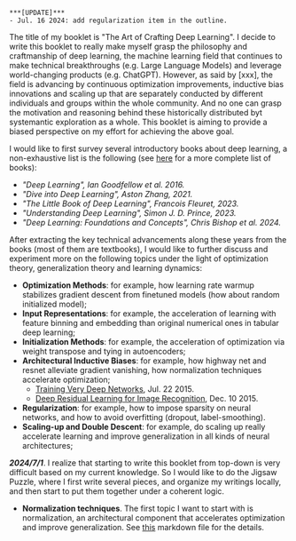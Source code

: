 
```text
***[UPDATE]***
- Jul. 16 2024: add regularization item in the outline.
```

The title of my booklet is "The Art of Crafting Deep Learning".
I decide to write this booklet to really make myself grasp the philosophy and craftmanship of deep learning, the machine learning field that continues to make technical breakthroughs (e.g. Large Language Models) and leverage world-changing products (e.g. ChatGPT).
However, as said by [xxx], the field is advancing by continuous optimization improvements, inductive bias innovations and scaling up that are separately conducted by different individuals and groups within the whole community.
And no one can grasp the motivation and reasoning behind these historically distributed byt systemantic exploration as a whole.
This booklet is aiming to provide a biased perspective on my effort for achieving the above goal.

I would like to first survey several introductory books about deep learning, a non-exhaustive list is the following (see [here](https://github.com/Carl-McBride-Ellis/Compendium-of-free-ML-reading-resources?tab=readme-ov-file#deep-learning--neural-networks) for a more complete list of books):
- *"Deep Learning", Ian Goodfellow et al. 2016.*
- *"Dive into Deep Learning", Aston Zhang, 2021.*
- *"The Little Book of Deep Learning", Francois Fleuret, 2023.*
- *"Understanding Deep Learning", Simon J. D. Prince, 2023.*
- *"Deep Learning: Foundations and Concepts", Chris Bishop et al. 2024.*

After extracting the key technical advancements along these years from the books (most of them are textbooks), I would like to further discuss and experiment more on the following topics under the light of optimization theory, generalization theory and learning dynamics:
- **Optimization Methods**: for example, how learning rate warmup stabilizes gradient descent from finetuned models (how about random initialized model);
- **Input Representations**: for example, the acceleration of learning with feature binning and embedding than original numerical ones in tabular deep learning;
- **Initialization Methods**: for example, the acceleration of optimization via weight transpose and tying in autoencoders;
- **Architectural Inductive Biases**: for example, how highway net and resnet alleviate gradient vanishing, how normalization techniques accelerate optimization;
  - [Training Very Deep Networks](https://arxiv.org/abs/1507.06228), Jul. 22 2015.
  - [Deep Residual Learning for Image Recognition](https://arxiv.org/abs/1512.03385), Dec. 10 2015.
- **Regularization**: for example, how to impose sparsity on neural networks, and how to avoid overfitting (dropout, label-smoothing).
- **Scaling-up and Double Descent**: for example, do scaling up really accelerate learning and improve generalization in all kinds of neural architectures;

***2024/7/1***.
I realize that starting to write this booklet from top-down is very difficult based on my current knowledge.
So I would like to do the Jigsaw Puzzle, where I first write several pieces, and organize my writings locally, and then start to put them together under a coherent logic.

- **Normalization techniques**. The first topic I want to start with is normalization, an architectural component that accelerates optimization and improve generalization. See [this](https://github.com/Epsilon-Lee/deep-learning-explained/blob/main/topics/normalization.md) markdown file for the details.


